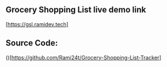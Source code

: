## Grocery Shopping List live demo link
[https://gsl.ramidev.tech]
## Source Code: 
()[https://github.com/Rami24t/Grocery-Shopping-List-Tracker]
